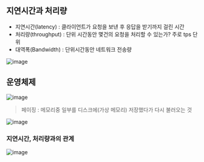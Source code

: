 ## 지연시간과 처리량
+ 지연시간(latency) : 클라이언트가 요청을 보낸 후 응답을 받기까지 걸린 시간
+ 처리량(throughput) : 단위 시간동안 몇건의 요청을 처리할 수 있는가? 주로 tps 단위
+ 대역폭(Bandwidth) : 단위시간동안 네트워크 전송량

![image](https://github.com/HyangKeunChoi/TIL-Today-I-Learned-/assets/49984996/b2640deb-d2e5-4fbb-b78c-83e05b04d13b)

## 운영체제

![image](https://github.com/HyangKeunChoi/TIL-Today-I-Learned-/assets/49984996/5d65a919-d284-4d5c-8fcb-762a1087e61c)

> 페이징 : 메모리중 일부를 디스크에(가상 메모리) 저장했다가 다시 불러오는 것

![image](https://github.com/HyangKeunChoi/TIL-Today-I-Learned-/assets/49984996/76ab45dc-08a7-436e-8313-6ce7cc661d44)

### 지연시간, 처리량과의 관계

![image](https://github.com/HyangKeunChoi/TIL-Today-I-Learned-/assets/49984996/4b91f8af-623c-4608-9efe-f6f959793cd6)

